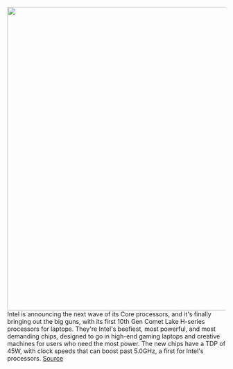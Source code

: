 <img src='https://cdn.vox-cdn.com/thumbor/Hc-90gmYVJrHqNOe5ZF6N4GSVcM=/0x0:1524x888/1200x800/filters:focal(641x323:883x565)/cdn.vox-cdn.com/uploads/chorus_image/image/66591596/Screen_Shot_2020_04_01_at_5.12.23_PM.0.png' width='700px' /><br/>
Intel is announcing the next wave of its Core processors, and it's finally bringing out the big guns, with its first 10th Gen Comet Lake H-series processors for laptops. They're Intel's beefiest, most powerful, and most demanding chips, designed to go in high-end gaming laptops and creative machines for users who need the most power. The new chips have a TDP of 45W, with clock speeds that can boost past 5.0GHz, a first for Intel's processors.
<a href='https://www.theverge.com/2020/4/2/21203222/intel-10th-gen-h-series-laptop-processors-comet-lake-14nm-5-ghz-clock-speeds-gaming'> Source <a/>